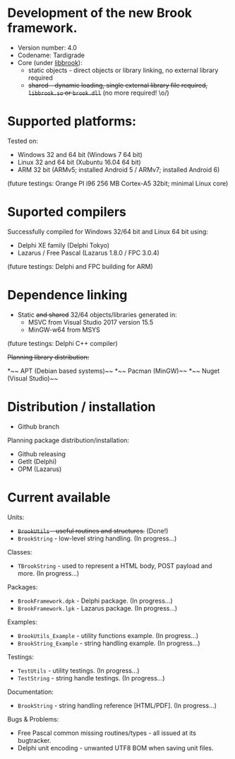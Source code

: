 # Development of the new Brook framework.

* Version number: 4.0
* Codename: Tardigrade
* Core (under [libbrook](https://github.com/risoflora/libbrook/tree/new_api)):
    * static objects - direct objects or library linking, no external library required
    * ~~shared - dynamic loading, single external library file required, `libbrook.so` or `brook.dll`~~ (no more required! \o/)

# Supported platforms:

Tested on:

* Windows 32 and 64 bit (Windows 7 64 bit)
* Linux 32 and 64 bit (Xubuntu 16.04 64 bit)
* ARM 32 bit (ARMv5; installed Android 5 / ARMv7; installed Android 6)

(future testings: Orange PI i96 256 MB Cortex-A5 32bit; minimal Linux core)

# Suported compilers

Successfully compiled for Windows 32/64 bit and Linux 64 bit using:
* Delphi XE family (Delphi Tokyo)
* Lazarus / Free Pascal (Lazarus 1.8.0 / FPC 3.0.4)

(future testings: Delphi and FPC building for ARM)

# Dependence linking

* Static ~~and shared~~ 32/64 objects/libraries generated in:
    * MSVC from Visual Studio 2017 version 15.5
    * MinGW-w64 from MSYS

(future testings: Delphi C++ compiler)

~~Planning library distribution:~~

*~~ APT (Debian based systems)~~
*~~ Pacman (MinGW)~~
*~~ Nuget (Visual Studio)~~

# Distribution / installation

* Github branch

Planning package distribution/installation:
 
* Github releasing
* GetIt (Delphi)
* OPM (Lazarus)

# Current available

Units:

* ~~`BrookUtils` - useful routines and structures.~~ (Done!)
* `BrookString` - low-level string handling. (In progress...)

Classes:

* `TBrookString` - used to represent a HTML body, POST payload and more. (In progress...)

Packages:

* `BrookFramework.dpk` - Delphi package. (In progress...)
* `BrookFramework.lpk` - Lazarus package. (In progress...)

Examples:

* `BrookUtils_Example` - utility functions example. (In progress...)
* `BrookString_Example` - string handling example. (In progress...)

Testings:

* `TestUtils` - utility testings. (In progress...)
* `TestString` - string handle testings. (In progress...)

Documentation:

* `BrookString` - string handling reference [HTML/PDF]. (In progress...)

Bugs & Problems:

* Free Pascal common missing routines/types - all issued at its bugtracker.
* Delphi unit encoding - unwanted UTF8 BOM when saving unit files.